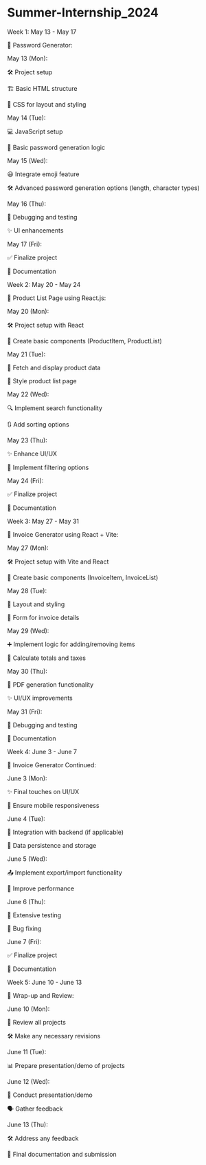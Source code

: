 # Summer-Internship_2024

Week 1: May 13 - May 17

🔐 Password Generator:

May 13 (Mon):

🛠️ Project setup 

🏗️ Basic HTML structure

🎨 CSS for layout and styling

May 14 (Tue):

💻 JavaScript setup

🔑 Basic password generation logic

May 15 (Wed):

😃 Integrate emoji feature

🛠️ Advanced password generation options (length, character types)

May 16 (Thu):

🐛 Debugging and testing

✨ UI enhancements

May 17 (Fri):

✅ Finalize project

📄 Documentation

Week 2: May 20 - May 24

🛒 Product List Page using React.js:

May 20 (Mon):

🛠️ Project setup with React

🧩 Create basic components (ProductItem, ProductList)

May 21 (Tue):

🔄 Fetch and display product data

🎨 Style product list page

May 22 (Wed):

🔍 Implement search functionality

🔃 Add sorting options

May 23 (Thu):

✨ Enhance UI/UX

🔀 Implement filtering options

May 24 (Fri):

✅ Finalize project

📄 Documentation

Week 3: May 27 - May 31

📄 Invoice Generator using React + Vite:

May 27 (Mon):

🛠️ Project setup with Vite and React

🧩 Create basic components (InvoiceItem, InvoiceList)

May 28 (Tue):

🎨 Layout and styling

📝 Form for invoice details

May 29 (Wed):

➕ Implement logic for adding/removing items

🧮 Calculate totals and taxes

May 30 (Thu):

📄 PDF generation functionality

✨ UI/UX improvements

May 31 (Fri):

🐛 Debugging and testing

📄 Documentation

Week 4: June 3 - June 7

📄 Invoice Generator Continued:

June 3 (Mon):

✨ Final touches on UI/UX

📱 Ensure mobile responsiveness

June 4 (Tue):

🔗 Integration with backend (if applicable)

💾 Data persistence and storage

June 5 (Wed):

📤 Implement export/import functionality

🚀 Improve performance

June 6 (Thu):

🐛 Extensive testing

🔧 Bug fixing

June 7 (Fri):

✅ Finalize project

📄 Documentation

Week 5: June 10 - June 13

📝 Wrap-up and Review:

June 10 (Mon):

🔄 Review all projects

🛠️ Make any necessary revisions

June 11 (Tue):

📊 Prepare presentation/demo of projects

June 12 (Wed):

🎤 Conduct presentation/demo

🗣️ Gather feedback

June 13 (Thu):

🛠️ Address any feedback

📄 Final documentation and submission






